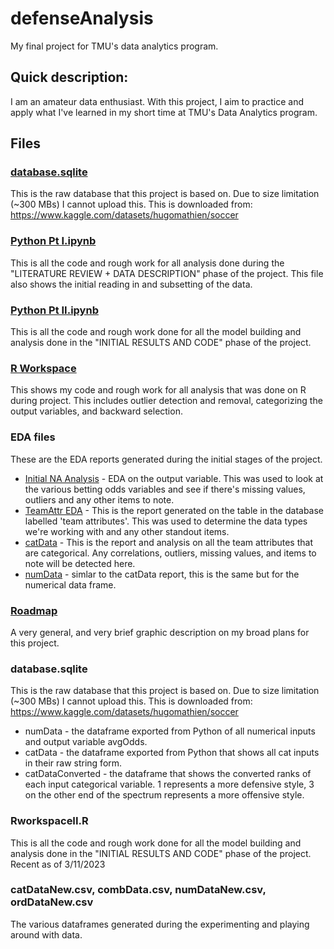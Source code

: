 # defenseAnalysis
My final project for TMU's data analytics program. 

## Quick description:
I am an amateur data enthusiast. With this project, I aim to practice and apply what I've learned in my short time at TMU's Data Analytics program.

## Files

### [database.sqlite](https://www.kaggle.com/datasets/hugomathien/soccer)
This is the raw database that this project is based on. Due to size limitation (~300 MBs) I cannot upload this.
This is downloaded from: https://www.kaggle.com/datasets/hugomathien/soccer

### [Python Pt I.ipynb](https://github.com/kyletan1995/defenseAnalysis/blob/main/Python%20Pt%20I.ipynb)
This is all the code and rough work for all analysis done during the "LITERATURE REVIEW + DATA DESCRIPTION" phase of the project.
This file also shows the initial reading in and subsetting of the data. 

### [Python Pt II.ipynb](https://github.com/kyletan1995/defenseAnalysis/blob/main/Python%20Pt%20II.ipynb)
This is all the code and rough work done for all the model building and analysis done in the "INITIAL RESULTS AND CODE" phase of the project.

### [R Workspace](https://github.com/kyletan1995/defenseAnalysis/blob/main/Rworkspace.R)
This shows my code and rough work for all analysis that was done on R during project. This includes outlier detection and removal, categorizing the output variables, and backward selection. 

### EDA files
These are the EDA reports generated during the initial stages of the project. 
- [Initial NA Analysis](https://github.com/kyletan1995/defenseAnalysis/blob/main/Initial%20NA%20Analysis.html) - EDA on the output variable. This was used to look at the various betting odds variables and see if there's missing values, outliers and any other items to note. 
- [TeamAttr EDA](https://github.com/kyletan1995/defenseAnalysis/blob/main/teamAttr%20EDA.html) - This is the report generated on the table in the database labelled 'team attributes'. This was used to determine the data types we're working with and any other standout items. 
- [catData](https://github.com/kyletan1995/defenseAnalysis/blob/main/catData.html) - This is the report and analysis on all the team attributes that are categorical. Any correlations, outliers, missing values, and items to note will be detected here. 
- [numData](https://github.com/kyletan1995/defenseAnalysis/blob/main/numData.html) - simlar to the catData report, this is the same but for the numerical data frame. 

### [Roadmap](https://github.com/kyletan1995/defenseAnalysis/blob/main/roadmap.png)
A very general, and very brief graphic description on my broad plans for this project. 





### database.sqlite
This is the raw database that this project is based on. Due to size limitation (~300 MBs) I cannot upload this.
This is downloaded from: https://www.kaggle.com/datasets/hugomathien/soccer
- numData - the dataframe exported from Python of all numerical inputs and output variable avgOdds.
- catData - the dataframe exported from Python that shows all cat inputs in their raw string form.
- catDataConverted - the dataframe that shows the converted ranks of each input categorical variable. 1 represents a more defensive style, 3 on the other end of the spectrum represents a more offensive style. 


### RworkspaceII.R
This is all the code and rough work done for all the model building and analysis done in the "INITIAL RESULTS AND CODE" phase of the project.
Recent as of 3/11/2023

### catDataNew.csv, combData.csv, numDataNew.csv, ordDataNew.csv
The various dataframes generated during the experimenting and playing around with data. 

